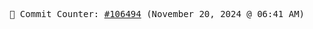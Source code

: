 <p align="center">
    <samp>
        📮 Commit Counter: <a href="https://github.com/Javascript-void0/Javascript-void0/commits/main">#106494</a> (November 20, 2024 @ 06:41 AM)
    </samp>
</p>
